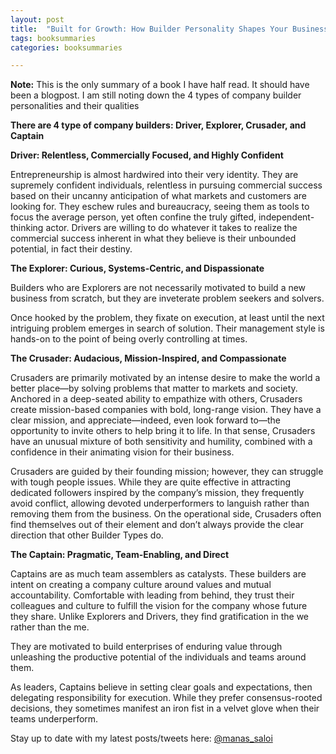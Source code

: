 ```yaml
---
layout: post
title:  "Built for Growth: How Builder Personality Shapes Your Business, Your Team, and Your Ability to Win - Chris Kuenne, John Danner"
tags: booksummaries
categories: booksummaries

---
```


**Note:** This is the only summary of a book I have half read. It should have been a blogpost. I am still noting down the 4 types of company builder personalities and their qualities

**There are 4 type of company builders: Driver, Explorer, Crusader, and Captain**

**Driver: Relentless, Commercially Focused, and Highly Confident**

Entrepreneurship is almost hardwired into their very identity. They are supremely confident individuals, relentless in pursuing commercial success based on their uncanny anticipation of what markets and customers are looking for.
They eschew rules and bureaucracy, seeing them as tools to focus the average person, yet often confine the truly gifted, independent-thinking actor. Drivers are willing to do whatever it takes to realize the commercial success inherent in what they believe is their unbounded potential, in fact their destiny.

**The Explorer: Curious, Systems-Centric, and Dispassionate**

Builders who are Explorers are not necessarily motivated to build a new business from scratch, but they are inveterate problem seekers and solvers.

Once hooked by the problem, they fixate on execution, at least until the next intriguing problem emerges in search of solution. Their management style is hands-on to the point of being overly controlling at times.

**The Crusader: Audacious, Mission-Inspired, and Compassionate**

Crusaders are primarily motivated by an intense desire to make the world a better place—by solving problems that matter to markets and society. Anchored in a deep-seated ability to empathize with others, Crusaders create mission-based companies with bold, long-range vision.
They have a clear mission, and appreciate—indeed, even look forward to—the opportunity to invite others to help bring it to life. In that sense, Crusaders have an unusual mixture of both sensitivity and humility, combined with a confidence in their animating vision for their business.

Crusaders are guided by their founding mission; however, they can struggle with tough people issues. While they are quite effective in attracting dedicated followers inspired by the company’s mission, they frequently avoid conflict, allowing devoted underperformers to languish rather than removing them from the business. On the operational side, Crusaders often find themselves out of their element and don’t always provide the clear direction that other Builder Types do.

**The Captain: Pragmatic, Team-Enabling, and Direct**

Captains are as much team assemblers as catalysts. These builders are intent on creating a company culture around values and mutual accountability. Comfortable with leading from behind, they trust their colleagues and culture to fulfill the vision for the company whose future they share. Unlike Explorers and Drivers, they find gratification in the we rather than the me.

They are motivated to build enterprises of enduring value through unleashing the productive potential of the individuals and teams around them.

As leaders, Captains believe in setting clear goals and expectations, then delegating responsibility for execution. While they prefer consensus-rooted decisions, they sometimes manifest an iron fist in a velvet glove when their teams underperform.


Stay up to date with my latest posts/tweets here: [@manas_saloi](http://twitter.com/manas_saloi)

